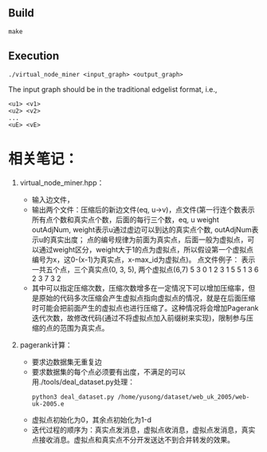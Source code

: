 ## Build
```make```

## Execution
```./virtual_node_miner <input_graph> <output_graph>```

The input graph should be in the traditional edgelist format, i.e.,

```
<u1> <v1>
<u2> <v2>
...
<uE> <vE>
```

# 相关笔记：
1. virtual_node_miner.hpp：
    - 输入边文件，
    - 输出两个文件：压缩后的新边文件(eq, u->v)，点文件(第一行连个数表示所有点个数和真实点个数，后面的每行三个数，eq, u weight outAdjNum, weight表示u通过虚边可以到达的真实点个数, outAdjNum表示u的真实出度； 点的编号规律为前面为真实点，后面一般为虚拟点，可以通过weight区分，weight大于1的点为虚拟点，所以假设第一个虚拟点编号为x，这0-(x-1)为真实点，x-max_id为虚拟点)。
    点文件例子： 表示一共五个点，三个真实点(0, 3, 5), 两个虚拟点(6,7)
        5 3
        0 1 2
        3 1 5
        5 1 3
        6 2 3
        7 3 2
    - 其中可以指定压缩次数，压缩次数增多在一定情况下可以增加压缩率，但是原始的代码多次压缩会产生虚拟点指向虚拟点的情况，就是在后面压缩时可能会把前面产生的虚拟点也进行压缩了。这种情况将会增加Pagerank迭代次数，故修改代码(通过不将虚拟点加入前缀树来实现)，限制参与压缩的点的范围为真实点。

2. pagerank计算：
    - 要求边数据集无重复边
    - 要求数据集的每个点必须要有出度，不满足的可以用./tools/deal_dataset.py处理：
        ```shell
        python3 deal_dataset.py /home/yusong/dataset/web_uk_2005/web-uk-2005.e
        ``` 
    - 虚拟点初始化为0，其余点初始化为1-d
    - 迭代过程的顺序为：真实点发消息，虚拟点收消息，虚拟点发消息，真实点接收消息。虚拟点和真实点不分开发送达不到合并转发的效果。
